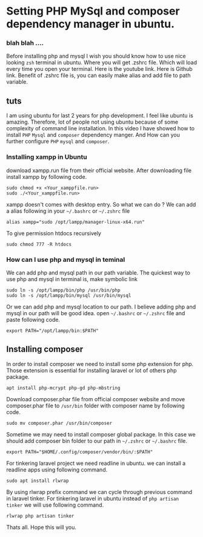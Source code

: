 # Setting PHP MySql and composer dependency manager in ubuntu.

### blah blah ....
Before installing php and mysql I wish you should know how to use nice looking `zsh` terminal in ubuntu. Where you will get .zshrc file. Which will load every time you open your terminal. Here is the youtube link. Here is Github link. Benefit of .zshrc file is, you can easily make alias and add file to path variable.

## tuts
I am using ubuntu for last 2 years for php development. I feel like ubuntu is amazing. Therefore, lot of people not using ubuntu because of some complexity of command line installation. In this video I have showed how to install `PHP` `Mysql` and `composer`  dependency manger. And How can you further configure `PHP` `mysql` and `composer`.

### Installing xampp in Ubuntu
download xampp.run file from their official website. After downloading file install xampp by following code.
~~~
sudo chmod +x <Your_xamppfile.run>
sudo ./<Your_xamppfile.run>
~~~
xampp doesn't comes with desktop entry. So what we can do ? We can add a alias following in your `~/.bashrc` or `~/.zshrc` file
~~~
alias xampp="sudo /opt/lampp/manager-linux-x64.run"
~~~

To give permission htdocs recursively
~~~
sudo chmod 777 -R htdocs
~~~

### How can I use php and mysql in teminal
We can add php and mysql path in our path variable. The quickest way to use php and mysql in terminal is, make symbolic link
~~~
sudo ln -s /opt/lampp/bin/php /usr/bin/php
sudo ln -s /opt/lampp/bin/mysql /usr/bin/mysql
~~~
Or we can add php and mysql location to our path. I believe adding php and mysql in our path will be good idea. open `~/.bashrc` or `~/.zshrc` file and paste following code.

~~~
export PATH="/opt/lampp/bin:$PATH"
~~~


## Installing composer
In order to install composer we need to install some php extension for php. Those extension is essential for installing laravel or lot of others php package.
~~~
apt install php-mcrypt php-gd php-mbstring
~~~
Download composer.phar file from official composer website and move composer.phar file to `/usr/bin` folder with composer name by following code.
~~~
sudo mv composer.phar /usr/bin/composer
~~~
Sometime we may need to install composer global package. In this case we should add composer bin folder to our path in `~/.zshrc` or `~/.bashrc` file.
~~~
export PATH="$HOME/.config/composer/vendor/bin/:$PATH"
~~~
For tinkering laravel project we need readline in ubuntu. we can install a readline apps using following command.
~~~
sudo apt install rlwrap
~~~

By using rlwrap prefix command we can cycle through previous command in laravel tinker. For tinkering laravel in ubuntu instead of `php artisan tinker` we will use following command.
~~~
rlwrap php artisan tinker
~~~
Thats all. Hope this will you.